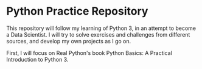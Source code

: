 # Python Practice Repository


This repository will follow my learning of Python 3, in an attempt to become a Data Scientist. I will try to solve exercises and challenges from different sources, and develop my own projects as I go on.

First, I will focus on Real Python's book Python Basics: A Practical Introduction to Python 3.
